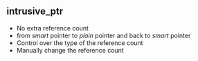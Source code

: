 ##  intrusive_ptr

- No extra reference count
- from *smart* pointer to *plain* pointer and back to *smart* pointer
- Control over the type of the reference count
- Manually change the reference count

